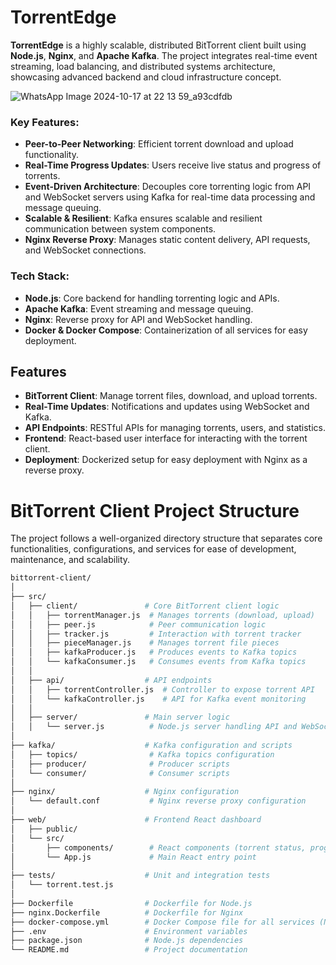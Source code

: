 # TorrentEdge

**TorrentEdge** is a highly scalable, distributed BitTorrent client built using **Node.js**, **Nginx**, and **Apache Kafka**. The project integrates real-time event streaming, load balancing, and distributed systems architecture, showcasing advanced backend and cloud infrastructure concept.


![WhatsApp Image 2024-10-17 at 22 13 59_a93cdfdb](https://github.com/user-attachments/assets/5c940e02-31b8-489c-b3ba-b11c222a8914)



### Key Features:
- **Peer-to-Peer Networking**: Efficient torrent download and upload functionality.
- **Real-Time Progress Updates**: Users receive live status and progress of torrents.
- **Event-Driven Architecture**: Decouples core torrenting logic from API and WebSocket servers using Kafka for real-time data processing and message queuing.
- **Scalable & Resilient**: Kafka ensures scalable and resilient communication between system components.
- **Nginx Reverse Proxy**: Manages static content delivery, API requests, and WebSocket connections.

### Tech Stack:
- **Node.js**: Core backend for handling torrenting logic and APIs.
- **Apache Kafka**: Event streaming and message queuing.
- **Nginx**: Reverse proxy for API and WebSocket handling.
- **Docker & Docker Compose**: Containerization of all services for easy deployment.


## Features

- **BitTorrent Client**: Manage torrent files, download, and upload torrents.
- **Real-Time Updates**: Notifications and updates using WebSocket and Kafka.
- **API Endpoints**: RESTful APIs for managing torrents, users, and statistics.
- **Frontend**: React-based user interface for interacting with the torrent client.
- **Deployment**: Dockerized setup for easy deployment with Nginx as a reverse proxy.


# BitTorrent Client Project Structure

The project follows a well-organized directory structure that separates core functionalities, configurations, and services for ease of development, maintenance, and scalability.

```bash
bittorrent-client/
│
├── src/
│   ├── client/               # Core BitTorrent client logic
│   │   ├── torrentManager.js  # Manages torrents (download, upload)
│   │   ├── peer.js            # Peer communication logic
│   │   ├── tracker.js         # Interaction with torrent tracker
│   │   ├── pieceManager.js    # Manages torrent file pieces
│   │   ├── kafkaProducer.js   # Produces events to Kafka topics
│   │   └── kafkaConsumer.js   # Consumes events from Kafka topics
│   │
│   ├── api/                  # API endpoints
│   │   ├── torrentController.js  # Controller to expose torrent API
│   │   └── kafkaController.js    # API for Kafka event monitoring
│   │
│   ├── server/               # Main server logic
│   │   └── server.js          # Node.js server handling API and WebSockets
│
├── kafka/                    # Kafka configuration and scripts
│   ├── topics/                # Kafka topics configuration
│   ├── producer/              # Producer scripts
│   └── consumer/              # Consumer scripts
│
├── nginx/                    # Nginx configuration
│   └── default.conf           # Nginx reverse proxy configuration
│
├── web/                      # Frontend React dashboard
│   ├── public/
│   └── src/
│       ├── components/        # React components (torrent status, progress)
│       └── App.js             # Main React entry point
│
├── tests/                    # Unit and integration tests
│   └── torrent.test.js
│
├── Dockerfile                # Dockerfile for Node.js
├── nginx.Dockerfile          # Dockerfile for Nginx
├── docker-compose.yml        # Docker Compose file for all services (Nginx, Node.js, Kafka)
├── .env                      # Environment variables
├── package.json              # Node.js dependencies
└── README.md                 # Project documentation
